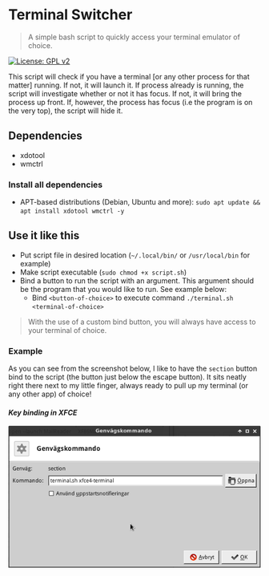 # Terminal Switcher
> A simple bash script to quickly access your terminal emulator of choice.

[![License: GPL v2](https://img.shields.io/badge/License-GPL%20v2-blue.svg)](https://www.gnu.org/licenses/old-licenses/gpl-2.0.en.html)

This script will check if you have a terminal [or any other process for that matter] running. If not, it will launch it. If process already is running, the script will investigate whether or not it has focus. If not, it will bring the process up front. If, however, the process has focus (i.e the program is on the very top), the script will hide it.                 
                                                                
## Dependencies
* xdotool
* wmctrl

### Install all dependencies

* APT-based distributions (Debian, Ubuntu and more): `sudo apt update && apt install xdotool wmctrl -y`
  
## Use it like this     
* Put script file in desired location (`~/.local/bin/` or `/usr/local/bin` for example)
* Make script executable (`sudo chmod +x script.sh`)
* Bind a button to run the script with an argument. This argument should be the program that you would like to run. See example below:                                     
  - Bind `<button-of-choice>` to execute command `./terminal.sh <terminal-of-choice>`

> With the use of a custom bind button, you will always have access to your terminal of choice. 

### Example
As you can see from the screenshot below, I like to have the `section` button bind to the script (the button just below the escape button). It sits neatly right there next to my little finger, always ready to pull up my terminal (or any other app) of choice!

#### *Key binding in XFCE*
![How to use the script](https://github.com/henkla/terminal-switcher/blob/master/resources/example-1.png)


